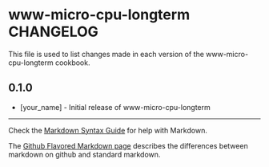 www-micro-cpu-longterm CHANGELOG
================================

This file is used to list changes made in each version of the www-micro-cpu-longterm cookbook.

0.1.0
-----
- [your_name] - Initial release of www-micro-cpu-longterm

- - -
Check the [Markdown Syntax Guide](http://daringfireball.net/projects/markdown/syntax) for help with Markdown.

The [Github Flavored Markdown page](http://github.github.com/github-flavored-markdown/) describes the differences between markdown on github and standard markdown.

